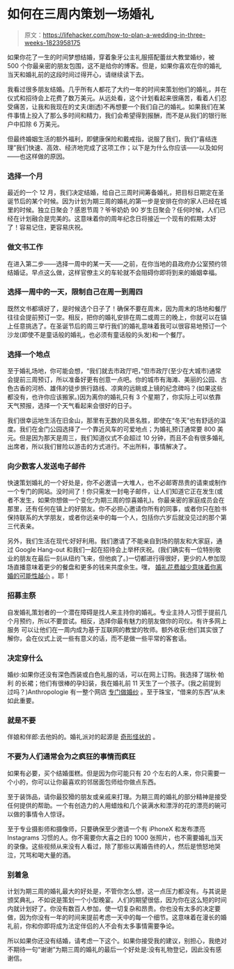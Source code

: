 # 如何在三周内策划一场婚礼

> 原文：<https://lifehacker.com/how-to-plan-a-wedding-in-three-weeks-1823958175>

如果你花了一生的时间梦想结婚，穿着象牙公主礼服搭配蕾丝大教堂婚纱，被 500 个你最亲密的朋友包围，这不是给你的博客。但是，如果你喜欢在你的婚礼当天和婚礼前的这段时间过得开心，请继续读下去。



我看过很多朋友结婚。几乎所有人都花了大约一年的时间来策划他们的婚礼，并在仪式和招待会上花费了数万美元。从远处看，这个计划看起来很痛苦，看着人们忍受痛苦，让我和我现在的丈夫(剧透)不再想要一个我们自己的婚礼。如果我们在某件事情上投入了那么多时间和精力，我们会希望得到报酬，而不是从我们的银行账户中扣除 6 万美元。

但最终婚姻生活的额外福利，即健康保险和戴戒指，说服了我们，我们“喜结连理”我们快速、高效、经济地完成了这项工作；以下是为什么你应该——以及如何——也这样做的原因。

### 选择一个月

最近的一个 12 月，我们决定结婚，给自己三周时间筹备婚礼，把目标日期定在圣诞节后的某个时候。因为计划为期三周的婚礼的第一步是安排在你的家人已经在城里的时候。独立日聚会？感恩节周？爷爷奶奶 90 岁生日聚会？任何时候，人们已经在计划融合是完美的。这意味着你的周年纪念日将接近一个现有的假期:太好了！容易记住，更容易庆祝。

### 做文书工作

在进入第二步——选择一周中的某一天——之前，在你当地的县政府办公室预约领结婚证。早点这么做，这样官僚主义的车轮就不会阻碍你即将到来的婚姻幸福。

### 选择一周中的一天，限制自己在周一到周四

既然文书都填好了，是时候选个日子了！确保不要在周末，因为周末的场地和餐厅往往会提前预订一空。相反，把你的婚礼安排在周二或周三的晚上，你就可以在镇上任意挑选了。在圣诞节后的周三举行我们的婚礼意味着我可以很容易地预订一个沙龙(即使不是童话般的婚礼，也必须有童话般的头发)和一个餐厅。

### 选择一个地点

至于婚礼场地，你可能会想，“我们就去市政厅吧，”但市政厅(至少在大城市)通常会提前三周预订，所以准备好更有创意一点吧。你的城市有海滩、美丽的公园、古色古香的河桥、雄伟的徒步旅行路线、凉爽的远眺或上镜的纪念碑吗？(如果这些都没有，也许你应该搬家。)因为离你的婚礼只有 3 个星期了，你实际上可以依靠天气预报，选择一个天气看起来会很好的日子。

我们很幸运地生活在旧金山，那里有无数的风景名胜，即使在“冬天”也有舒适的温度。我们在金门公园选择了一个靠近风车的可爱地点；为婚礼预订通常要 800 美元。但是因为那天是周三，我们知道仪式不会超过 10 分钟，而且不会有很多婚礼出席者，所以我们冒险以游击的方式进行。不出所料，事情解决了。

### 向少数客人发送电子邮件

快速策划婚礼的一个好处是，你不必邀请一大堆人，也不必邮寄昂贵的请柬或制作一个专门的网站。没时间了！你只需发一封电子邮件，让人们知道它正在发生(或者不发生，如果你想做一个变化:为期三周的惊喜婚礼)。你最亲密的家庭成员会在那里，还有任何在镇上的好朋友。你不必担心邀请你所有的同事，或者你只在脸书保持联系的大学朋友，或者你远亲中的每一个人，包括你六岁后就没见过的那个第三代表亲。

另外，我们生活在现代:好好利用。我们邀请了不能亲自到场的朋友和大家庭，通过 Google Hang-out 和我们一起在招待会上举杯庆祝。(我们确实有一位特别敬业的朋友在最后一刻从纽约飞来，但他疯了。)一切都进行得很好，更少的人参加现场直播意味着更少的餐盘和更多的钱来共度余生。嘿， [婚礼花费越少意味着你离婚的可能性越小](https://lifehacker.com/for-a-happier-marriage-spend-less-on-your-wedding-1822915359#_ga=2.258258690.907760487.1522328928-524386510.1512754476) 。耶！

### 招募主祭

自发婚礼策划者的一个潜在障碍是找人来主持你的婚礼。专业主持人习惯于提前几个月预约，所以不要尝试。相反，选择你最有魅力的朋友做你的司仪。有许多网上服务 可以让他们在一周内成为基于互联网的教堂的牧师。额外收获:他们其实很了解你，会在仪式上说一些有意义的话，而不是做一些平常的客套话。

### 决定穿什么

婚纱:如果你还没有深色西装或白色礼服的话，可以在网上订购。我选择了瑞秋·帕利 的长裙；他们有很棒的孕妇装，我在婚礼前 11 天生了一个孩子。(我之前提到过吗？)Anthropologie 有一整个网店 [专门做婚纱](https://www.bhldn.com/) 。至于珠宝，“借来的东西”从未如此重要。

### 就是不要

伴娘和伴郎:去他妈的。婚礼派对的起源是 [奇形怪状的](http://mentalfloss.com/article/18915/bizarre-origins-8-wedding-traditions) 。

### 不要为人们通常会为之疯狂的事情而疯狂

如果有必要，买个结婚蛋糕。但是因为你可能只有 20 个左右的人来，你只需要一个小的，你可以让你最喜欢的邻居面包师给你做点东西。

至于装饰品，请你最狡猾的朋友或亲戚来打理。为期三周的婚礼的部分精神是接受任何提供的帮助。一个有创造力的人用蜡烛和几个装满水和漂浮的花的漂亮的碗可以做的事情令人惊讶。

至于专业摄影师和摄像师，只要确保至少邀请一个有 iPhoneX 和发布漂亮 Instagrams 习惯的人。你不需要你大喜之日的 1000 张照片，也不需要婚礼当天的录像。这些视频从来没有人看过，除了那些以离婚告终的人，然后是愤怒地哭泣，咒骂和喝大量的酒。

### **别着急**

计划为期三周的婚礼最大的好处是，不管你怎么想，这一点压力都没有。与其说是颁奖典礼，不如说是策划一个小型晚宴。人们的期望很低，因为你在这么短的时间内就计划好了。你没有数百人参加，使一切复杂和昂贵。你也没有太多的决定要做，因为你没有一年的时间来提前考虑一天中的每一个细节。这意味着在漫长的婚礼前，你和你即将成为法定伴侣的人不会有太多事情需要争论。

所以如果你还没有结婚，请考虑一下这个。如果你接受我的建议，别担心，我绝对不期待一句“谢谢”为期三周的婚礼的最后一个好处是:没有礼物登记，因此没有感谢信。